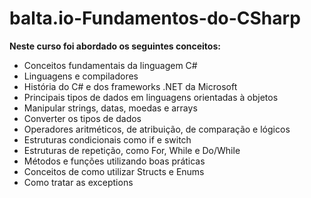 # balta.io-Fundamentos-do-CSharp
**Neste curso foi abordado os seguintes conceitos:**
- Conceitos fundamentais da linguagem C#
- Linguagens e compiladores
- História do C# e dos frameworks .NET da Microsoft
- Principais tipos de dados em linguagens orientadas à objetos
- Manipular strings, datas, moedas e arrays
- Converter os tipos de dados
- Operadores aritméticos, de atribuição, de comparação e lógicos
- Estruturas condicionais como if e switch
- Estruturas de repetição, como For, While e Do/While
- Métodos e funções utilizando boas práticas
- Conceitos de como utilizar Structs e Enums
- Como tratar as exceptions